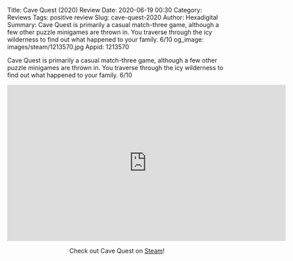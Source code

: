 Title: Cave Quest (2020) Review
Date: 2020-06-19 00:30
Category: Reviews
Tags: positive review
Slug: cave-quest-2020
Author: Hexadigital
Summary: Cave Quest is primarily a casual match-three game, although a few other puzzle minigames are thrown in. You traverse through the icy wilderness to find out what happened to your family. 6/10
og_image: images/steam/1213570.jpg
Appid: 1213570

Cave Quest is primarily a casual match-three game, although a few other puzzle minigames are thrown in. You traverse through the icy wilderness to find out what happened to your family. 6/10

<center><iframe src="https://www.youtube.com/embed/oh5ujzuDFQ4?feature=oembed" allow="accelerometer; autoplay; encrypted-media; gyroscope; picture-in-picture" width="640" height="360" frameborder="0"></iframe>

Check out Cave Quest on [Steam](https://store.steampowered.com/app/1213570/?curator_clanid=34633900)!</center>
